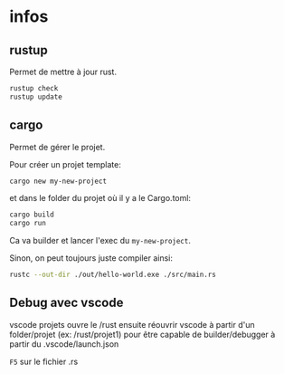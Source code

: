 # infos

## rustup

Permet de mettre à jour rust.

```bash
rustup check
rustup update
```

## cargo

Permet de gérer le projet.

Pour créer un projet template:

```bash
cargo new my-new-project
```

et dans le folder du projet où il y a le Cargo.toml:

```bash
cargo build
cargo run
```

Ca va builder et lancer l'exec du `my-new-project`.

Sinon, on peut toujours juste compiler ainsi:

```bash
rustc --out-dir ./out/hello-world.exe ./src/main.rs
```

## Debug avec vscode

vscode projets ouvre le /rust
ensuite réouvrir vscode à partir d'un folder/projet (ex: /rust/projet1) pour être capable de builder/debugger à partir du .vscode/launch.json

`F5` sur le fichier .rs
